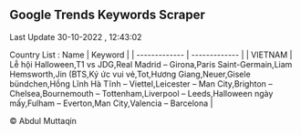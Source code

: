 

## Google Trends Keywords Scraper 
 
Last Update 30-10-2022 , 12:43:02

Country List :
 Name  | Keyword |
| ------------- | ------------- |
| VIETNAM | Lễ hội Halloween,T1 vs JDG,Real Madrid – Girona,Paris Saint-Germain,Liam Hemsworth,Jin (BTS,Ký ức vui vẻ,Tot,Hương Giang,Neuer,Gisele bündchen,Hồng Lĩnh Hà Tĩnh – Viettel,Leicester – Man City,Brighton – Chelsea,Bournemouth – Tottenham,Liverpool – Leeds,Halloween ngày mấy,Fulham – Everton,Man City,Valencia – Barcelona |



© Abdul Muttaqin 
